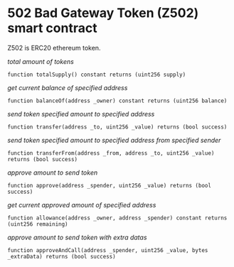# 502 Bad Gateway Token (Z502) smart contract

Z502 is ERC20 ethereum token.

*total amount of tokens*

`function totalSupply() constant returns (uint256 supply)`

*get current balance of specified address*

`function balanceOf(address _owner) constant returns (uint256 balance)`

*send token specified amount to specified address*

`function transfer(address _to, uint256 _value) returns (bool success)`

*send token specified amount to specified address from specified sender*

`function transferFrom(address _from, address _to, uint256 _value) returns (bool success)`

*approve amount to send token*

`function approve(address _spender, uint256 _value) returns (bool success)`

*get current approved amount of specified address*

`function allowance(address _owner, address _spender) constant returns (uint256 remaining)`

*approve amount to send token with extra datas*

`function approveAndCall(address _spender, uint256 _value, bytes _extraData) returns (bool success)`
